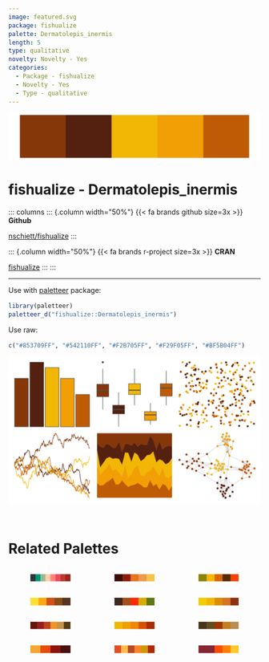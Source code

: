 ```yaml
---
image: featured.svg
package: fishualize
palette: Dermatolepis_inermis
length: 5
type: qualitative
novelty: Novelty - Yes
categories:
  - Package - fishualize
  - Novelty - Yes
  - Type - qualitative
---
```


![](featured.svg)

# fishualize - Dermatolepis_inermis 

::: columns
::: {.column width="50%"}
{{< fa brands github size=3x >}}
**Github**

[nschiett/fishualize](https://github.com/nschiett/fishualize)
:::

::: {.column width="50%"}
{{< fa brands r-project size=3x >}}
**CRAN**

[fishualize](https://CRAN.R-project.org/package=fishualize)
:::
:::

<hr> 

Use with [paletteer](https://emilhvitfeldt.github.io/paletteer/) package:

```r
library(paletteer)
paletteer_d("fishualize::Dermatolepis_inermis")
```

Use raw:

```r
c("#853709FF", "#542110FF", "#F2B705FF", "#F29F05FF", "#BF5B04FF")
``` 

![](examples.svg) 

<br>

# Related Palettes

<div class="list" style="display: grid; grid-template-columns: auto auto auto;"> <figure class="figure">
<a href="../../awtools/a_palette/"> <img src="../../awtools/a_palette/featured.svg" style="width: 100%;" class="figure-img"></a>
</figure> <figure class="figure">
<a href="../../MetBrewer/Greek/"> <img src="../../MetBrewer/Greek/featured.svg" style="width: 100%;" class="figure-img"></a>
</figure> <figure class="figure">
<a href="../../fishualize/Labrisomus_nuchipinnis/"> <img src="../../fishualize/Labrisomus_nuchipinnis/featured.svg" style="width: 100%;" class="figure-img"></a>
</figure> <figure class="figure">
<a href="../../NineteenEightyR/seventies_aint_done_yet/"> <img src="../../NineteenEightyR/seventies_aint_done_yet/featured.svg" style="width: 100%;" class="figure-img"></a>
</figure> <figure class="figure">
<a href="../../fishualize/Hexagrammos_lagocephalus/"> <img src="../../fishualize/Hexagrammos_lagocephalus/featured.svg" style="width: 100%;" class="figure-img"></a>
</figure> <figure class="figure">
<a href="../../fishualize/Hippocampus_reidi/"> <img src="../../fishualize/Hippocampus_reidi/featured.svg" style="width: 100%;" class="figure-img"></a>
</figure> <figure class="figure">
<a href="../../MetBrewer/Peru2/"> <img src="../../MetBrewer/Peru2/featured.svg" style="width: 100%;" class="figure-img"></a>
</figure> <figure class="figure">
<a href="../../calecopal/eschscholzia/"> <img src="../../calecopal/eschscholzia/featured.svg" style="width: 100%;" class="figure-img"></a>
</figure> <figure class="figure">
<a href="../../fishualize/Pareiorhaphis_garbei/"> <img src="../../fishualize/Pareiorhaphis_garbei/featured.svg" style="width: 100%;" class="figure-img"></a>
</figure> <figure class="figure">
<a href="../../rockthemes/alice/"> <img src="../../rockthemes/alice/featured.svg" style="width: 100%;" class="figure-img"></a>
</figure> <figure class="figure">
<a href="../../ggthemes/excel_Red_Orange/"> <img src="../../ggthemes/excel_Red_Orange/featured.svg" style="width: 100%;" class="figure-img"></a>
</figure> <figure class="figure">
<a href="../../nbapalettes/nuggets_city/"> <img src="../../nbapalettes/nuggets_city/featured.svg" style="width: 100%;" class="figure-img"></a>
</figure> 
</div>
